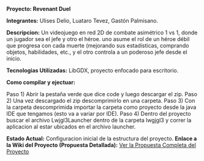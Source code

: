 **Proyecto: Revenant Duel**

**Integrantes:**
Ulises Delio, Luataro Tevez, Gastón Palmisano.

**Descripcion:**
 Un videojuego en red 2D de combate asimétrico 1 vs 1, donde un jugador sea el jefe y otro el héroe. uno asume el rol de un héroe débil que progresa con cada muerte (mejorando sus estadísticas, comprando objetos, habilidades, etc., y el otro controla a un poderoso jefe desde el inicio.

**Tecnologias Utilizadas:**
LibGDX, proyecto enfocado para escritorio.

**Como compilar y ejectuar:**

Paso 1) Abrir la pestaña verde que dice code y luego descargar el zip.
Paso 2) Una vez descargado el zip descomprimirlo en una carpeta.
Paso 3) Con la carpeta descomprimida importar la carpeta como proyecto desde la  java IDE que tengamos (esto va a variar por IDE).
Paso 4) Dentro del proyecto buscar el archivo Lwjgl3Launcher dentro de la carpeta lwgjgl3 y correr la aplicacion al estar ubicados en el archivo launcher.

**Estado Actual:**
 Configuracion inicial de la estructura del proyecto. 
**Enlace a la Wiki del Proyecto (Propuesta Detallada):**
[Ver la Propuesta Completa del Proyecto](https://github.com/PalmisanoGaston/revenant-duel/wiki/Propuesta)
